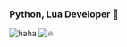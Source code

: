 ### Python, Lua Developer 👋
![haha](https://github.com/NotHammer043/NotHammer043/assets/107131733/b3461836-c97f-46a5-b14b-b5aa9cb5ac92)
![🔥](https://github.com/NotHammer043/NotHammer043/assets/107131733/f62e81c7-94ed-4f8a-ab8f-bd7af665b3b8)
